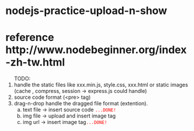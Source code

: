 # nodejs-practice-upload-n-show
<h1>reference http://www.nodebeginner.org/index-zh-tw.html</h1>

<ol>TODO: 
<li>handle the static files like xxx.min.js, style.css, xxx.html or static images (cache , compress, session -> express.js could handle)</li>
<li>source code format (<span><</span>pre<sapn>><span> tag)</li>
<li>drag-n-drop handle the dragged file format (extention). 
    <ol type='a'>
        <li>text file -> insert source code <code style="color:red">...DONE!</code></li>
        <li>img  file -> upload and insert image tag</li>
        <li>img  url  -> insert image tag<code style="color:red">...DONE!</code></li>
    </ol>
</li>
</ol>
